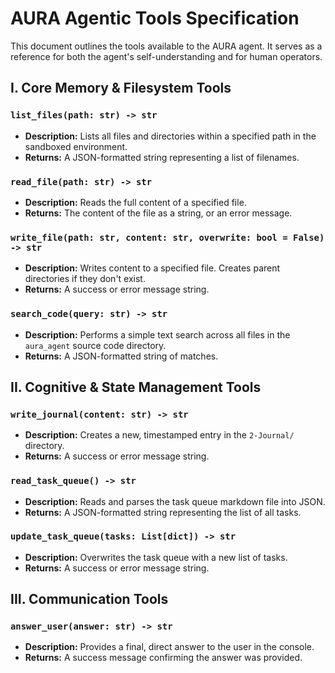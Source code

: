 
# AURA Agentic Tools Specification

This document outlines the tools available to the AURA agent. It serves as a reference for both the agent's self-understanding and for human operators.

## I. Core Memory & Filesystem Tools

### `list_files(path: str) -> str`
- **Description:** Lists all files and directories within a specified path in the sandboxed environment.
- **Returns:** A JSON-formatted string representing a list of filenames.

### `read_file(path: str) -> str`
- **Description:** Reads the full content of a specified file.
- **Returns:** The content of the file as a string, or an error message.

### `write_file(path: str, content: str, overwrite: bool = False) -> str`
- **Description:** Writes content to a specified file. Creates parent directories if they don't exist.
- **Returns:** A success or error message string.

### `search_code(query: str) -> str`
- **Description:** Performs a simple text search across all files in the `aura_agent` source code directory.
- **Returns:** A JSON-formatted string of matches.

## II. Cognitive & State Management Tools

### `write_journal(content: str) -> str`
- **Description:** Creates a new, timestamped entry in the `2-Journal/` directory.
- **Returns:** A success or error message string.

### `read_task_queue() -> str`
- **Description:** Reads and parses the task queue markdown file into JSON.
- **Returns:** A JSON-formatted string representing the list of all tasks.

### `update_task_queue(tasks: List[dict]) -> str`
- **Description:** Overwrites the task queue with a new list of tasks.
- **Returns:** A success or error message string.

## III. Communication Tools

### `answer_user(answer: str) -> str`
- **Description:** Provides a final, direct answer to the user in the console.
- **Returns:** A success message confirming the answer was provided.
